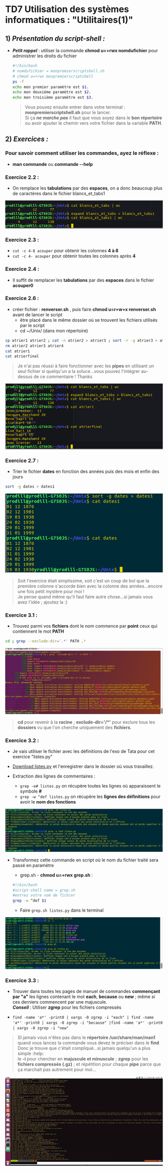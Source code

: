 # **TD7 Utilisation des systèmes informatiques : "Utilitaires(1)"**

## 1) *Présentation du script-shell :*

- *__Petit rappel__* : utiliser la commande **chmod u=+rwx nomdufichier** pour administrer les droits du fichier

  ```bash
  #!/bin/bash
  # nomdufichier = monpremierscriptshell.sh
  # chmod u=+rwx monpremierscriptshell
  ps -f
  echo mon premier paramètre est $1.
  echo mon deuxième paramètre est $2.
  echo mon troisième paramètre est $3.
  ```
  >Vous pouvez ensuite entrer dans votre terminal : **monpremierscriptshell.sh** pour le lancer.  
  Si ça ***ne marche pas*** il faut que vous soyez dans le **bon répertoire** ou avoir ajouter le chemin vers votre fichier dans la variable **PATH**.

## 2) *Exercices :*

### Pour savoir comment utiliser les commandes, ayez le réflexe :
- **man commande** ou **commande --help**

### Exercice 2.2 :

- On remplace les **tabulations** par des **espaces**, on a donc beaucoup plus de caractères dans le fichier blancs_et_tabs1

![](../imgs/tabs&spaces.png)

### Exercice 2.3 :

- `cut -c 4-8 acouper` pour obtenir les colonnes **4 à 8**
- `cut -c 4- acouper` pour obtenir toutes les colonnes après **4**

### Exercice 2.4 :

- Il suffit de remplacer les **tabulations** par des **espaces** dans le fichier **acouper0**

### Exercice 2.6 :

- créer fichier : **renverser.sh** , puis faire **chmod u=r+w+x renverser.sh** avant de lancer le script
  - être placé dans le même dossier où se trouvent les fichiers utilisés par le script
  - cd ~/Unix/ (dans mon répertoire)

```bash
cp atrier1 atrier2 ; cat -n atrier2 > atrier3 ; sort -r -g atrier3 > atrier4 ; cut -f 2- atrier4 > atrierfinal
rm atrier2 atrier3 atrier4
cat atrier1
cat atrierfinal
```
> Je n'ai pas réussi à faire fonctionner avec les **pipes** en utilisant un seul fichier si quelqu'un a la soluce...vous pouvez l'intégrer au-dessus de ce commentaire ! Thanks


![](../imgs/atrier.png)

### Exercice 2.7 :

- Trier le fichier **dates** en fonction des années puis des mois et enfin des jours

```bash
sort -g dates > dates1
```

![](../imgs/sort.png)

> Soit l'exercice était simplissime, soit c'est un coup de bol que la première colonne s'accorde bien avec la colonne des années...encore une fois petit mystère pour moi !  
Je pense quand même qu'il faut faire autre chose...si jamais vous avez l'idée ; ajoutez la :)

### Exercice 3.1 :

- Trouvez parmi vos **fichiers** dont le nom commence par **point** ceux qui contiennent le mot
**PATH**


```bash
cd ; grep --exclude-dir='.*' PATH .*
```

![](../imgs/grep.png)
> **cd** pour revenir à la **racine** ; **exclude-dir='/*'** pour exclure tous les **dossiers** vu que l'on cherche uniquement des **fichiers**.

### Exercice 3.2 :
- Je vais utiliser le fichier avec les définitions de l'exo de Tata pour cet exercice "listes.py"
- [Download listes.py](../imgs/listes.py) et l'enregistrer dans le dossier où vous travaillez.

- Extraction des lignes de commentaires :
  - `grep -e# listes.py` on récupère toutes les lignes où apparaissent le symbole **#**
  - `grep -w ^def listes.py` on récupère les **lignes des définitions** pour avoir le **nom des fonctions**

![](../imgs/grep2.png)

- Transformez cette commande en script où le nom du fichier traité sera
passé en paramètre

  - grep.sh - **chmod u=+rwx grep.sh** :

  ```bash
  #!/bin/bash
  #script-shell name = grep.sh
  #entrez votre nom de fichier
  grep -w ^def $1
  ```

  - Faire `grep.sh listes.py` dans le terminal

![](../imgs/grepsh.png)

### Exercice 3.3 :

- Trouver dans toutes les pages de manuel de commandes **commençant par "a"** les lignes contenant le mot **each**, **because** ou **new** ; même si ces derniers commencent par une majuscule.  
***Conseil*** : Utiliser **zgrep** pour les fichiers compressés

- `find -name 'a*' -print0 | xargs -0 zgrep -i "each" | find -name 'a*' -print0 | xargs -0 zgrep -i "because" |find -name 'a*' -print0 | xargs -0 zgrep -i "new"`

> SI jamais vous n'êtes pas dans le **répertoire /usr/share/man/man1** quand vous lancez la commande vous devez le préciser dans le **find**  
Donc je trouve que c'était compliqué...si jamais quelqu'un a plus simple :help:  
le **-i** pour chercher en **majuscule et minuscule** ; **zgrep** pour les **fichiers compressés (.gz)** ; et répétition pour chaque **pipe** parce que ça marchait pas autrement pour moi...

![](../imgs/zgrep.png)
